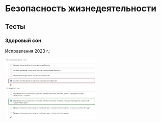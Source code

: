 # Безопасность жизнедеятельности
## Тесты

### Здоровый сон

Исправления 2023 г.:

<img src="./img/zson1.jpg" height="200">

